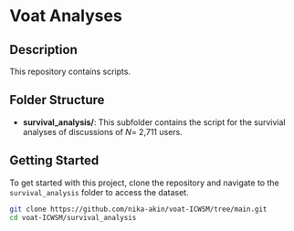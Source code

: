 # Voat Analyses

## Description
This repository contains scripts.

## Folder Structure
- **survival_analysis/**: This subfolder contains the script for the survivial analyses of discussions of *N*= 2,711 users.

## Getting Started
To get started with this project, clone the repository and navigate to the `survival_analysis` folder to access the dataset.

```bash
git clone https://github.com/nika-akin/voat-ICWSM/tree/main.git
cd voat-ICWSM/survival_analysis
